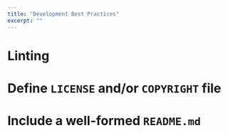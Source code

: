 ```yaml
---
title: "Development Best Practices"
excerpt: ""
---
```

# Linting

# Define `LICENSE` and/or `COPYRIGHT` file

# Include a well-formed `README.md`